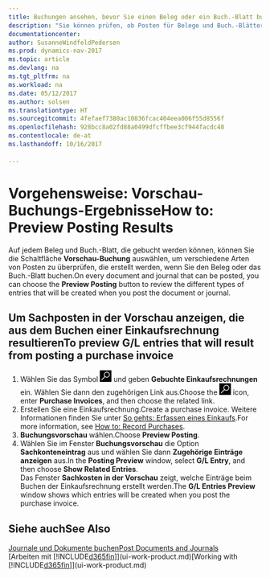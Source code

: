 ```yaml
---
title: Buchungen ansehen, bevor Sie einen Beleg oder ein Buch.-Blatt buchen
description: "Sie können prüfen, ob Posten für Belege und Buch.-Blätter fehlerfrei sind, bevor sie auf das Sachkonto buchen."
documentationcenter: 
author: SusanneWindfeldPedersen
ms.prod: dynamics-nav-2017
ms.topic: article
ms.devlang: na
ms.tgt_pltfrm: na
ms.workload: na
ms.date: 05/12/2017
ms.author: solsen
ms.translationtype: HT
ms.sourcegitcommit: 4fefaef7380ac10836fcac404eea006f55d8556f
ms.openlocfilehash: 928bcc8a02fd88a0499dfcffbee3cf944facdc48
ms.contentlocale: de-at
ms.lasthandoff: 10/16/2017

---
```

# <a name="how-to-preview-posting-results"></a><span data-ttu-id="2de64-103">Vorgehensweise: Vorschau-Buchungs-Ergebnisse</span><span class="sxs-lookup"><span data-stu-id="2de64-103">How to: Preview Posting Results</span></span>
<span data-ttu-id="2de64-104">Auf jedem Beleg und Buch.-Blatt, die gebucht werden können, können Sie die Schaltfläche **Vorschau-Buchung** auswählen, um verschiedene Arten von Posten zu überprüfen, die erstellt werden, wenn Sie den Beleg oder das Buch.-Blatt buchen.</span><span class="sxs-lookup"><span data-stu-id="2de64-104">On every document and journal that can be posted, you can choose the **Preview Posting** button to review the different types of entries that will be created when you post the document or journal.</span></span>

## <a name="to-preview-gl-entries-that-will-result-from-posting-a-purchase-invoice"></a><span data-ttu-id="2de64-105">Um Sachposten in der Vorschau anzeigen, die aus dem Buchen einer Einkaufsrechnung resultieren</span><span class="sxs-lookup"><span data-stu-id="2de64-105">To preview G/L entries that will result from posting a purchase invoice</span></span>
1. <span data-ttu-id="2de64-106">Wählen Sie das Symbol ![Nach Seite oder Bericht suchen](media/ui-search/search_small.png "Nach Seite oder Bericht suchen") und geben **Gebuchte Einkaufsrechnungen** ein. Wählen Sie dann den zugehörigen Link aus.</span><span class="sxs-lookup"><span data-stu-id="2de64-106">Choose the ![Search for Page or Report](media/ui-search/search_small.png "Search for Page or Report icon") icon, enter **Purchase Invoices**, and then choose the related link.</span></span>
2. <span data-ttu-id="2de64-107">Erstellen Sie eine Einkaufsrechnung.</span><span class="sxs-lookup"><span data-stu-id="2de64-107">Create a purchase invoice.</span></span> <span data-ttu-id="2de64-108">Weitere Informationen finden Sie unter [So gehts: Erfassen eines Einkaufs](purchasing-how-record-purchases.md).</span><span class="sxs-lookup"><span data-stu-id="2de64-108">For more information, see [How to: Record Purchases](purchasing-how-record-purchases.md).</span></span>
3. <span data-ttu-id="2de64-109">**Buchungsvorschau** wählen.</span><span class="sxs-lookup"><span data-stu-id="2de64-109">Choose **Preview Posting**.</span></span>
4. <span data-ttu-id="2de64-110">Wählen Sie im Fenster **Buchungsvorschau** die Option **Sachkonteneintrag** aus und wählen Sie dann **Zugehörige Einträge anzeigen** aus.</span><span class="sxs-lookup"><span data-stu-id="2de64-110">In the **Posting Preview** window, select **G/L Entry**, and then choose **Show Related Entries**.</span></span>  
   <span data-ttu-id="2de64-111">Das Fenster **Sachkosten in der Vorschau** zeigt, welche Einträge beim Buchen der Einkaufsrechnung erstellt werden.</span><span class="sxs-lookup"><span data-stu-id="2de64-111">The **G/L Entries Preview** window shows which entries will be created when you post the purchase invoice.</span></span>

## <a name="see-also"></a><span data-ttu-id="2de64-112">Siehe auch</span><span class="sxs-lookup"><span data-stu-id="2de64-112">See Also</span></span>
[<span data-ttu-id="2de64-113">Journale und Dokumente buchen</span><span class="sxs-lookup"><span data-stu-id="2de64-113">Post Documents and Journals</span></span>](ui-post-documents-journals.md)  
<span data-ttu-id="2de64-114">[Arbeiten mit [!INCLUDE[d365fin](includes/d365fin_md.md)]](ui-work-product.md)</span><span class="sxs-lookup"><span data-stu-id="2de64-114">[Working with [!INCLUDE[d365fin](includes/d365fin_md.md)]](ui-work-product.md)</span></span>


